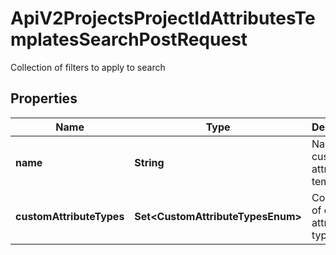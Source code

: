 

# ApiV2ProjectsProjectIdAttributesTemplatesSearchPostRequest

Collection of filters to apply to search

## Properties

| Name | Type | Description | Notes |
|------------ | ------------- | ------------- | -------------|
|**name** | **String** | Name of custom attribute template |  [optional] |
|**customAttributeTypes** | **Set&lt;CustomAttributeTypesEnum&gt;** | Collection of custom attributes types |  [optional] |



